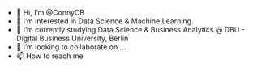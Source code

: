 - 👋 Hi, I’m @ConnyCB
- 👀 I’m interested in Data Science & Machine Learning.
- 🌱 I’m currently studying Data Science & Business Analytics @ DBU - Digital Business University, Berlin
- 💞️ I’m looking to collaborate on ...
- 📫 How to reach me

<!---
ConnyCB/ConnyCB is a ✨ special ✨ repository because its `README.md` (this file) appears on your GitHub profile.
You can click the Preview link to take a look at your changes.
--->
